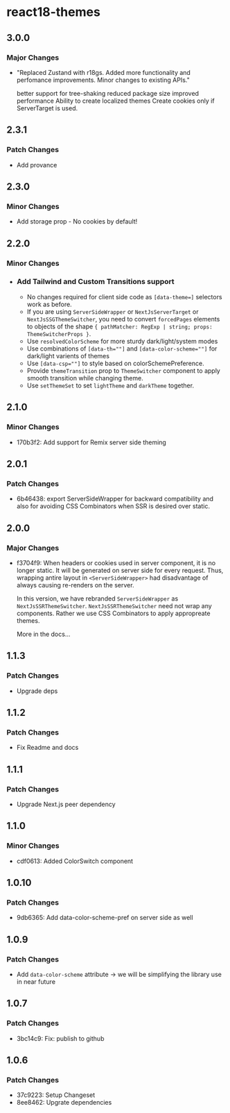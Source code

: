 # react18-themes

## 3.0.0

### Major Changes

- "Replaced Zustand with r18gs. Added more functionality and perfomance improvements. Minor changes to existing APIs."

  better support for tree-shaking
  reduced package size
  improved performance
  Ability to create localized themes
  Create cookies only if ServerTarget is used.

## 2.3.1

### Patch Changes

- Add provance

## 2.3.0

### Minor Changes

- Add storage prop - No cookies by default!

## 2.2.0

### Minor Changes

- ### Add Tailwind and Custom Transitions support

  - No changes required for client side code as `[data-theme=]` selectors work as before.
  - If you are using `ServerSideWrapper` or `NextJsServerTarget` or `NextJsSSGThemeSwitcher`, you need to convert `forcedPages` elements to objects of the shape `{ pathMatcher: RegExp | string; props: ThemeSwitcherProps }`.
  - Use `resolvedColorScheme` for more sturdy dark/light/system modes
  - Use combinations of `[data-th=""]` and `[data-color-scheme=""]` for dark/light varients of themes
  - Use `[data-csp=""]` to style based on colorSchemePreference.
  - Provide `themeTransition` prop to `ThemeSwitcher` component to apply smooth transition while changing theme.
  - Use `setThemeSet` to set `lightTheme` and `darkTheme` together.

## 2.1.0

### Minor Changes

- 170b3f2: Add support for Remix server side theming

## 2.0.1

### Patch Changes

- 6b46438: export ServerSideWrapper for backward compatibility and also for avoiding CSS Combinators when SSR is desired over static.

## 2.0.0

### Major Changes

- f3704f9: When headers or cookies used in server component, it is no longer static. It will be generated on server side for every request. Thus, wrapping antire layout in `<ServerSideWrapper>` had disadvantage of always causing re-renders on the server.

  In this version, we have rebranded `ServerSideWrapper` as `NextJsSSRThemeSwitcher`. `NextJsSSRThemeSwitcher` need not wrap any components. Rather we use CSS Combinators to apply appropreate themes.

  More in the docs...

## 1.1.3

### Patch Changes

- Upgrade deps

## 1.1.2

### Patch Changes

- Fix Readme and docs

## 1.1.1

### Patch Changes

- Upgrade Next.js peer dependency

## 1.1.0

### Minor Changes

- cdf0613: Added ColorSwitch component

## 1.0.10

### Patch Changes

- 9db6365: Add data-color-scheme-pref on server side as well

## 1.0.9

### Patch Changes

- Add `data-color-scheme` attribute -> we will be simplifying the library use in near future

## 1.0.7

### Patch Changes

- 3bc14c9: Fix: publish to github

## 1.0.6

### Patch Changes

- 37c9223: Setup Changeset
- 8ee8462: Upgrate dependencies
